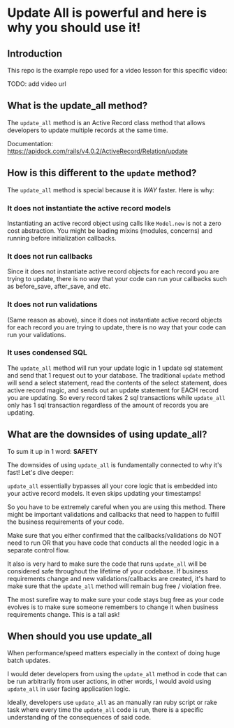 # Update All is powerful and here is why you should use it!

## Introduction

This repo is the example repo used for a video lesson for this specific video:

TODO: add video url

## What is the update_all method?

The `update_all` method is an Active Record class method that allows developers to update multiple records at the same time.

Documentation: https://apidock.com/rails/v4.0.2/ActiveRecord/Relation/update

## How is this different to the `update` method?

The `update_all` method is special because it is *WAY* faster. Here is why:

### It does not instantiate the active record models

Instantiating an active record object using calls like `Model.new` is not a zero cost abstraction. You might be loading mixins (modules, concerns) and running before initialization callbacks.

### It does not run callbacks

Since it does not instantiate active record objects for each record you are trying to update, there is no way that your code can run your callbacks such as before_save, after_save, and etc.

### It does not run validations

(Same reason as above), since it does not instantiate active record objects for each record you are trying to update, there is no way that your code can run your validations.

### It uses condensed SQL

The `update_all` method will run your update logic in 1 update sql statement and send that 1 request out to your database. The traditional `update` method will send a select statement, read the contents of the select statement, does active record magic, and sends out an update statement for EACH record you are updating. So every record takes 2 sql transactions while `update_all` only has 1 sql transaction regardless of the amount of records you are updating.

## What are the downsides of using update_all?
To sum it up in 1 word: **SAFETY**

The downsides of using `update_all` is fundamentally connected to why it's fast! Let's dive deeper:

`update_all` essentially bypasses all your core logic that is embedded into your active record models. It even skips updating your timestamps!

So you have to be extremely careful when you are using this method. There might be important validations and callbacks that need to happen to fulfill the business requirements of your code. 

Make sure that you either confirmed that the callbacks/validations do NOT need to run OR that you have code that conducts all the needed logic in a separate control flow.

It also is very hard to make sure the code that runs `update_all` will be considered safe throughout the lifetime of your codebase. If business requirements change and new validations/callbacks are created, it's hard to make sure that the `update_all` method will remain bug free / violation free.

The most surefire way to make sure your code stays bug free as your code evolves is to make sure someone remembers to change it when business requirements change. This is a tall ask!

## When should you use update_all

When performance/speed matters especially in the context of doing huge batch updates.

I would deter developers from using the `update_all` method in code that can be run arbitrarily from user actions, in other words, I would avoid using `update_all` in user facing application logic. 

Ideally, developers use `update_all` as an manually ran ruby script or rake task where every time the `update_all` code is run, there is a specific understanding of the consequences of said code.
